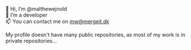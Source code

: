 👋 Hi, I’m @malthewejnold  
👀 I’m a developer  
📫 You can contact me on mw@mergeit.dk

My profile doesn't have many public repositories, as most of my work is in private repositories...

<!---
malthewejnold/malthewejnold is a ✨ special ✨ repository because its `README.md` (this file) appears on your GitHub profile.
You can click the Preview link to take a look at your changes.
--->
